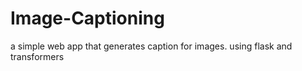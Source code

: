 # Image-Captioning
a simple web app that generates caption for images.
using flask and transformers
